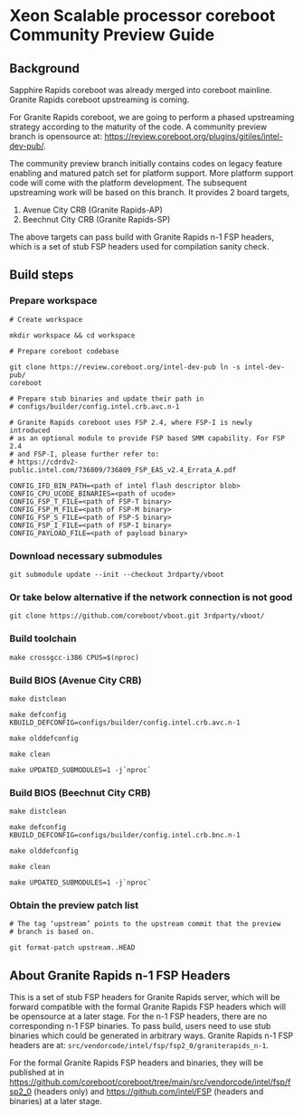 Xeon Scalable processor coreboot Community Preview Guide
================================================

## Background

Sapphire Rapids coreboot was already merged into coreboot mainline.
Granite Rapids coreboot upstreaming is coming.

For Granite Rapids coreboot, we are going to perform a phased
upstreaming strategy according to the maturity of the code. A community
preview branch is opensource at:
https://review.coreboot.org/plugins/gitiles/intel-dev-pub/.

The community preview branch initially contains codes on legacy feature
enabling and matured patch set for platform support. More platform
support code will come with the platform development. The subsequent
upstreaming work will be based on this branch. It provides 2 board
targets,

1. Avenue City CRB (Granite Rapids-AP)
2. Beechnut City CRB (Granite Rapids-SP)

The above targets can pass build with Granite Rapids n-1 FSP headers,
which is a set of stub FSP headers used for compilation sanity check.

## Build steps

### Prepare workspace

```
# Create workspace

mkdir workspace && cd workspace

# Prepare coreboot codebase

git clone https://review.coreboot.org/intel-dev-pub ln -s intel-dev-pub/
coreboot

# Prepare stub binaries and update their path in
# configs/builder/config.intel.crb.avc.n-1

# Granite Rapids coreboot uses FSP 2.4, where FSP-I is newly introduced
# as an optional module to provide FSP based SMM capability. For FSP 2.4
# and FSP-I, please further refer to:
# https://cdrdv2-public.intel.com/736809/736809_FSP_EAS_v2.4_Errata_A.pdf

CONFIG_IFD_BIN_PATH=<path of intel flash descriptor blob>
CONFIG_CPU_UCODE_BINARIES=<path of ucode>
CONFIG_FSP_T_FILE=<path of FSP-T binary>
CONFIG_FSP_M_FILE=<path of FSP-M binary>
CONFIG_FSP_S_FILE=<path of FSP-S binary>
CONFIG_FSP_I_FILE=<path of FSP-I binary>
CONFIG_PAYLOAD_FILE=<path of payload binary>
```

### Download necessary submodules
```
git submodule update --init --checkout 3rdparty/vboot
```

### Or take below alternative if the network connection is not good
```
git clone https://github.com/coreboot/vboot.git 3rdparty/vboot/
```

### Build toolchain
```
make crossgcc-i386 CPUS=$(nproc)
```

### Build BIOS (Avenue City CRB)
```
make distclean

make defconfig KBUILD_DEFCONFIG=configs/builder/config.intel.crb.avc.n-1

make olddefconfig

make clean

make UPDATED_SUBMODULES=1 -j`nproc`
```

### Build BIOS (Beechnut City CRB)
```
make distclean

make defconfig KBUILD_DEFCONFIG=configs/builder/config.intel.crb.bnc.n-1

make olddefconfig

make clean

make UPDATED_SUBMODULES=1 -j`nproc`
```

### Obtain the preview patch list

```
# The tag ‘upstream’ points to the upstream commit that the preview
# branch is based on.

git format-patch upstream..HEAD
```

## About Granite Rapids n-1 FSP Headers

This is a set of stub FSP headers for Granite Rapids server, which will
be forward compatible with the formal Granite Rapids FSP headers which
will be opensource at a later stage. For the n-1 FSP headers, there are
no corresponding n-1 FSP binaries. To pass build, users need to use stub
binaries which could be generated in arbitrary ways.  Granite Rapids n-1
FSP headers are at: `src/vendorcode/intel/fsp/fsp2_0/graniterapids_n-1`.

For the formal Granite Rapids FSP headers and binaries, they will be
published at in
https://github.com/coreboot/coreboot/tree/main/src/vendorcode/intel/fsp/fsp2_0
(headers only) and https://github.com/intel/FSP (headers and binaries)
at a later stage.